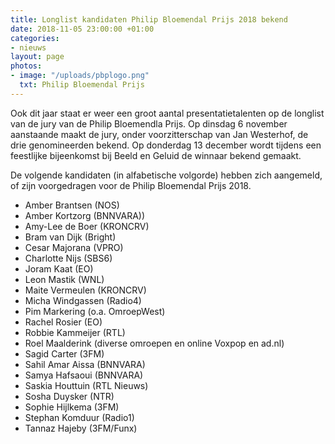```yaml
---
title: Longlist kandidaten Philip Bloemendal Prijs 2018 bekend
date: 2018-11-05 23:00:00 +01:00
categories:
- nieuws
layout: page
photos:
- image: "/uploads/pbplogo.png"
  txt: Philip Bloemendal Prijs
---
```


Ook dit jaar staat er weer een groot aantal presentatietalenten op de longlist van de jury van de Philip Bloemendla Prijs. Op dinsdag 6 november aanstaande maakt de jury, onder voorzitterschap van Jan Westerhof, de drie genomineerden bekend. Op donderdag 13 december wordt tijdens een feestlijke bijeenkomst bij Beeld en Geluid de winnaar bekend gemaakt.

<!--more-->

De volgende kandidaten (in alfabetische volgorde) hebben zich aangemeld, of zijn voorgedragen voor de Philip Bloemendal Prijs 2018. 
 
* Amber Brantsen (NOS)
* Amber Kortzorg (BNNVARA))
* Amy-Lee de Boer (KRONCRV)
* Bram van Dijk (Bright)
* Cesar Majorana (VPRO)
* Charlotte Nijs (SBS6)
* Joram Kaat (EO)
* Leon Mastik (WNL)
* Maite Vermeulen (KRONCRV)
* Micha Windgassen (Radio4)
* Pim Markering (o.a. OmroepWest)
* Rachel Rosier (EO)
* Robbie Kammeijer (RTL)
* Roel Maalderink (diverse omroepen en online Voxpop en ad.nl)
* Sagid Carter (3FM)
* Sahil Amar Aissa (BNNVARA)
* Samya Hafsaoui (BNNVARA)
* Saskia Houttuin (RTL Nieuws)
* Sosha Duysker (NTR)
* Sophie Hijlkema (3FM)
* Stephan Komduur (Radio1)
* Tannaz Hajeby (3FM/Funx)